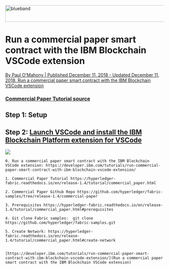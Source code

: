 <img src="https://farm5.staticflickr.com/4503/37148677233_71edc5a37b_o.png" width="1041" height="53" alt="blueband">

# Run a commercial paper smart contract with the IBM Blockchain VSCode extension 

[By Paul O'Mahony | Published December 11, 2018 - Updated December 11, 2018. Run a commercial paper smart contract with the IBM Blockchain VSCode extension](https://developer.ibm.com/tutorials/run-commercial-paper-smart-contract-with-ibm-blockchain-vscode-extension/)
### [Commercial Paper Tutorial source](https://hyperledger-fabric.readthedocs.io/en/release-1.4/tutorial/commercial_paper.html#commercial-paper-tutorial)

## Step 1: Setup

## Step 2: [Launch VSCode and install the IBM Blockchain Platform extension for VSCode](https://developer.ibm.com/tutorials/run-commercial-paper-smart-contract-with-ibm-blockchain-vscode-extension/)


<img src="https://hyperledger-fabric.readthedocs.io/en/release-1.4/_images/commercial_paper.diagram.1.png">

~~~~
0. Run a commercial paper smart contract with the IBM Blockchain VSCode extension: https://developer.ibm.com/tutorials/run-commercial-paper-smart-contract-with-ibm-blockchain-vscode-extension/

1. Commercial Paper Tutorial https://hyperledger-fabric.readthedocs.io/en/release-1.4/tutorial/commercial_paper.html

2. Commercial Paper Github Repo https://github.com/hyperledger/fabric-samples/tree/release-1.4/commercial-paper

3. Prerequisites https://hyperledger-fabric.readthedocs.io/en/release-1.4/tutorial/commercial_paper.html#prerequisites

4. Git clone Fabric samples:  git clone https://github.com/hyperledger/fabric-samples.git

5. Create Network: https://hyperledger-fabric.readthedocs.io/en/release-1.4/tutorial/commercial_paper.html#create-network


[https://developer.ibm.com/tutorials/run-commercial-paper-smart-contract-with-ibm-blockchain-vscode-extension/](Run a commercial paper smart contract with the IBM Blockchain VSCode extension)
